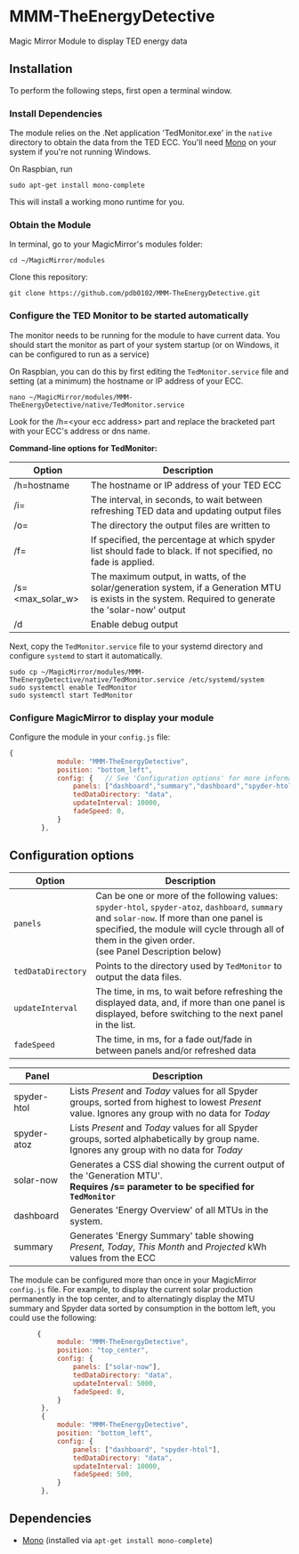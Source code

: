 # MMM-TheEnergyDetective
Magic Mirror Module to display TED energy data

## Installation

To perform the following steps, first open a terminal window.

### Install Dependencies
The module relies on the .Net application 'TedMonitor.exe' in the `native` directory to obtain the data from the TED ECC. You'll need [Mono](https://www.mono-project.com/) on your system if you're not running Windows.

On Raspbian, run
````
sudo apt-get install mono-complete
````
This will install a working mono runtime for you.


### Obtain the Module
In terminal, go to your MagicMirror's modules folder:
````
cd ~/MagicMirror/modules
````

Clone this repository:
````
git clone https://github.com/pdb0102/MMM-TheEnergyDetective.git
````

### Configure the TED Monitor to be started automatically
The monitor needs to be running for the module to have current data. You should start the monitor as part of your system startup (or on Windows, it can be configured to run as a service)

On Raspbian, you can do this by first editing the `TedMonitor.service` file and setting (at a minimum) the hostname or IP address of your ECC.

````
nano ~/MagicMirror/modules/MMM-TheEnergyDetective/native/TedMonitor.service
````
Look for the /h=&lt;your ecc address&gt; part and replace the bracketed part with your ECC's address or dns name.

**Command-line options for TedMonitor:**

|Option|Description|
|------|-----------|
|/h=hostname|The hostname or IP address of your TED ECC|
|/i=<refresh-int>|The interval, in seconds, to wait between refreshing TED data and updating output files|
|/o=<out-dir>|The directory the output files are written to|
|/f=<fade-start>|If specified, the percentage at which spyder list should fade to black. If not specified, no fade is applied.|
|/s=<max_solar_w>|The maximum output, in watts, of the solar/generation system, if a Generation MTU is exists in the system. Required to generate the 'solar-now' output|
|/d|Enable debug output|

Next, copy the `TedMonitor.service` file to your systemd directory and configure `systemd` to start it automatically.
````
sudo cp ~/MagicMirror/modules/MMM-TheEnergyDetective/native/TedMonitor.service /etc/systemd/system
sudo systemctl enable TedMonitor
sudo systemctl start TedMonitor
````

### Configure MagicMirror to display your module 

Configure the module in your `config.js` file:
````javascript
{
            module: "MMM-TheEnergyDetective",
            position: "bottom_left",
            config: {	// See 'Configuration options' for more information
                panels: ["dashboard","summary","dashboard","spyder-htol"],
                tedDataDirectory: "data",
                updateInterval: 10000,
                fadeSpeed: 0,
            }
        },
````

## Configuration options
|Option|Description|
|---|---|
|`panels`|Can be one or more of the following values: `spyder-htol`, `spyder-atoz`, `dashboard`, `summary` and `solar-now`. If more than one panel is specified, the module will cycle through all of them in the given order.<BR>(see Panel Description below)|
|`tedDataDirectory`|Points to the directory used by `TedMonitor` to output the data files.|
|`updateInterval`|The time, in ms, to wait before refreshing the displayed data, and, if more than one panel is displayed, before switching to the next panel in the list.|
|`fadeSpeed`|The time, in ms, for a fade out/fade in between panels and/or refreshed data|

|Panel|Description|
|---|---|
|spyder-htol|Lists *Present* and *Today* values for all Spyder groups, sorted from highest to lowest *Present* value. Ignores any group with no data for *Today*
|spyder-atoz|Lists *Present* and *Today* values for all Spyder groups, sorted alphabetically by group name. Ignores any group with no data for *Today*
|solar-now|Generates a CSS dial showing the current output of the 'Generation MTU'.<BR>**Requires /s= parameter to be specified for `TedMonitor`**
|dashboard|Generates 'Energy Overview' of all MTUs in the system.|
|summary|Generates 'Energy Summary' table showing *Present*, *Today*, *This Month* and *Projected* kWh values from the ECC|

The module can be configured more than once in your MagicMirror `config.js` file. For example, to display the current solar production permanently in the top center, and to alternatingly display the MTU summary and Spyder data sorted by consumption in the bottom left, you could use the following:
````javascript
       {
            module: "MMM-TheEnergyDetective",
            position: "top_center",
            config: {
                panels: ["solar-now"],
                tedDataDirectory: "data",
                updateInterval: 5000,
                fadeSpeed: 0,
            }
        },
        {
            module: "MMM-TheEnergyDetective",
            position: "bottom_left",
            config: {
                panels: ["dashboard", "spyder-htol"],
                tedDataDirectory: "data",
                updateInterval: 10000,
                fadeSpeed: 500,
            }
        },
````

## Dependencies
* [Mono](https://www.mono-project.com/) (installed via `apt-get install mono-complete`)
